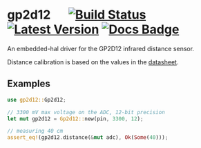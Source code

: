 # gp2d12 &emsp; [![Build Status]][actions] [![Latest Version]][crates.io] [![Docs Badge]][docs] 
[Build Status]: https://img.shields.io/endpoint.svg?url=https%3A%2F%2Factions-badge.atrox.dev%2Fpeterstuart%2gp2d12%2Fbadge&label=build&logo=none
[actions]: https://actions-badge.atrox.dev/peterstuart/gp2d12/goto
[Latest Version]: https://img.shields.io/crates/v/gp2d12.svg
[crates.io]: https://crates.io/crates/gp2d12
[Docs Badge]: https://docs.rs/gp2d12/badge.svg
[docs]: https://docs.rs/gp2d12

An embedded-hal driver for the GP2D12 infrared distance sensor.

Distance calibration is based on the values in the
[datasheet](https://media.digikey.com/pdf/Data%20Sheets/Sharp%20PDFs/GP2D12.pdf).

## Examples

```rust
use gp2d12::Gp2d12;

// 3300 mV max voltage on the ADC, 12-bit precision
let mut gp2d12 = Gp2d12::new(pin, 3300, 12);

// measuring 40 cm
assert_eq!(gp2d12.distance(&mut adc), Ok(Some(40)));
```
